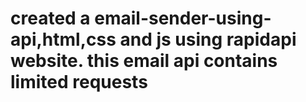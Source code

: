 # created a email-sender-using-api,html,css and js  using rapidapi website. this email api contains limited requests  
